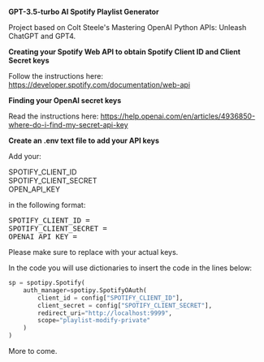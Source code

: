 <b>GPT-3.5-turbo AI Spotify Playlist Generator</b>

Project based on Colt Steele's Mastering OpenAI Python APIs: Unleash ChatGPT and GPT4.

<b>Creating your Spotify Web API to obtain Spotify Client ID and Client Secret keys</b>

Follow the instructions here: https://developer.spotify.com/documentation/web-api

<b>Finding your OpenAI secret keys</b>

Read the instructions here: https://help.openai.com/en/articles/4936850-where-do-i-find-my-secret-api-key

<b>Create an .env text file to add your API keys</b>

Add your:

SPOTIFY_CLIENT_ID <br>
SPOTIFY_CLIENT_SECRET <br>
OPEN_API_KEY <br>

in the following format:

<pre>
SPOTIFY_CLIENT_ID = <key>
SPOTIFY_CLIENT_SECRET = <key>
OPENAI_API_KEY = <key> 
</pre>

Please make sure to replace <key> with your actual keys.

In the code you will use dictionaries to insert the code in the lines below:

```python
sp = spotipy.Spotify( 
    auth_manager=spotipy.SpotifyOAuth( 
        client_id = config["SPOTIFY_CLIENT_ID"], 
        client_secret = config["SPOTIFY_CLIENT_SECRET"], 
        redirect_uri="http://localhost:9999", 
        scope="playlist-modify-private" 
    ) 
)
```
More to come.
